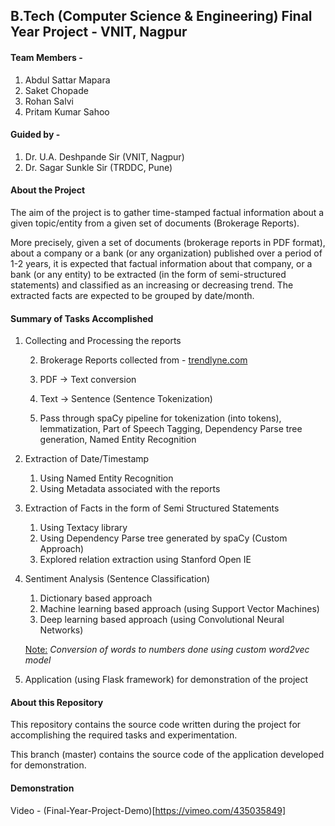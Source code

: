 ## B.Tech (Computer Science & Engineering) Final Year Project - VNIT, Nagpur

#### Team Members -
1. Abdul Sattar Mapara
2. Saket Chopade
3. Rohan Salvi
4. Pritam Kumar Sahoo

#### Guided by -
1. Dr. U.A. Deshpande Sir (VNIT, Nagpur)
2. Dr. Sagar Sunkle Sir (TRDDC, Pune)

#### About the Project
The aim of the project is to gather time-stamped factual information about a given
topic/entity from a given set of documents (Brokerage Reports).

More precisely, given a set of documents (brokerage reports in PDF format), about a
company or a bank (or any organization) published over a period of 1-2 years, it is expected
that factual information about that company, or a bank (or any entity) to
be extracted (in the form of semi-structured statements) and classified as an increasing or decreasing trend.
The extracted facts are expected to be grouped by date/month.

#### Summary of Tasks Accomplished
1. Collecting and Processing the reports

    2. Brokerage Reports collected from - [trendlyne.com](https://trendlyne.com/)

    2. PDF -> Text conversion
    
    2. Text -> Sentence (Sentence Tokenization)
    
    2. Pass through spaCy pipeline for tokenization (into tokens), lemmatization, Part of Speech Tagging, Dependency Parse tree generation, Named Entity Recognition
    
1. Extraction of Date/Timestamp
    1. Using Named Entity Recognition
    1. Using Metadata associated with the reports
2. Extraction of Facts in the form of Semi Structured Statements
    1. Using Textacy library
    1. Using Dependency Parse tree generated by spaCy (Custom Approach)
    1. Explored relation extraction using Stanford Open IE
4. Sentiment Analysis (Sentence Classification)
    1. Dictionary based approach
    1. Machine learning based approach (using Support Vector Machines)
    1. Deep learning based approach (using Convolutional Neural Networks)
    
    <u>Note:</u> <i>Conversion of words to numbers done using custom word2vec model</i>
5. Application (using Flask framework) for demonstration of the project

#### About this Repository

This repository contains the source code written during the project for accomplishing the required tasks and experimentation.

This branch (master) contains the source code of the application developed for demonstration.

#### Demonstration

Video - (Final-Year-Project-Demo)[https://vimeo.com/435035849]
